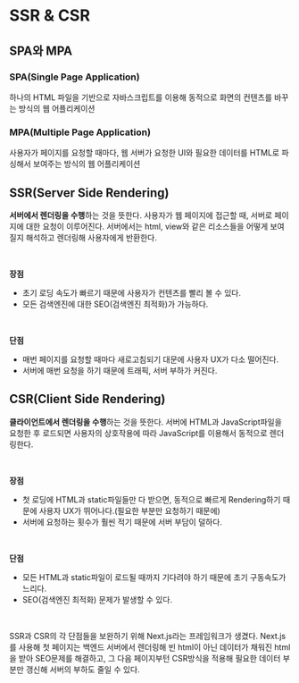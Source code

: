 # SSR & CSR

## SPA와 MPA

### SPA(Single Page Application)

하나의 HTML 파일을 기반으로 자바스크립트를 이용해 동적으로 화면의 컨텐츠를 바꾸는 방식의 웹 어플리케이션

### MPA(Multiple Page Application)

사용자가 페이지를 요청할 때마다, 웹 서버가 요청한 UI와 필요한 데이터를 HTML로 파싱해서 보여주는 방식의 웹 어플리케이션

## SSR(Server Side Rendering)

**서버에서 렌더링을 수행**하는 것을 뜻한다. 사용자가 웹 페이지에 접근할 때, 서버로 페이지에 대한 요청이 이루어진다. 서버에서는 html, view와 같은 리소스들을 어떻게 보여질지 해석하고 렌더링해 사용자에게 반환한다.

</br>

**장점**

- 초기 로딩 속도가 빠르기 때문에 사용자가 컨텐츠를 빨리 볼 수 있다.
- 모든 검색엔진에 대한 SEO(검색엔진 최적화)가 가능하다.

</br>

**단점**

- 매번 페이지를 요청할 때마다 새로고침되기 대문에 사용자 UX가 다소 떨어진다.
- 서버에 매번 요청을 하기 때문에 트래픽, 서버 부하가 커진다.

## CSR(Client Side Rendering)

**클라이언트에서 렌더링을 수행**하는 것을 뜻한다. 서버에 HTML과 JavaScript파일을 요청한 후 로드되면 사용자의 상호작용에 따라 JavaScript를 이용해서 동적으로 렌더링한다.

</br>

**장점**

- 첫 로딩에 HTML과 static파일들만 다 받으면, 동적으로 빠르게 Rendering하기 때문에 사용자 UX가 뛰어나다.(필요한 부분만 요청하기 때문에)
- 서버에 요청하는 횟수가 훨씬 적기 때문에 서버 부담이 덜하다.

</br>

**단점**

- 모든 HTML과 static파일이 로드될 때까지 기다려야 하기 때문에 초기 구동속도가 느리다.
- SEO(검색엔진 최적화) 문제가 발생할 수 있다.

</br>

SSR과 CSR의 각 단점들을 보완하기 위해 Next.js라는 프레임워크가 생겼다. Next.js를 사용해 첫 페이지는 백엔드 서버에서 렌더링해 빈 html이 아닌 데이터가 채워진 html을 받아 SEO문제를 해결하고, 그 다음 페이지부턴 CSR방식을 적용해 필요한 데이터 부분만 갱신해 서버의 부하도 줄일 수 있다.
